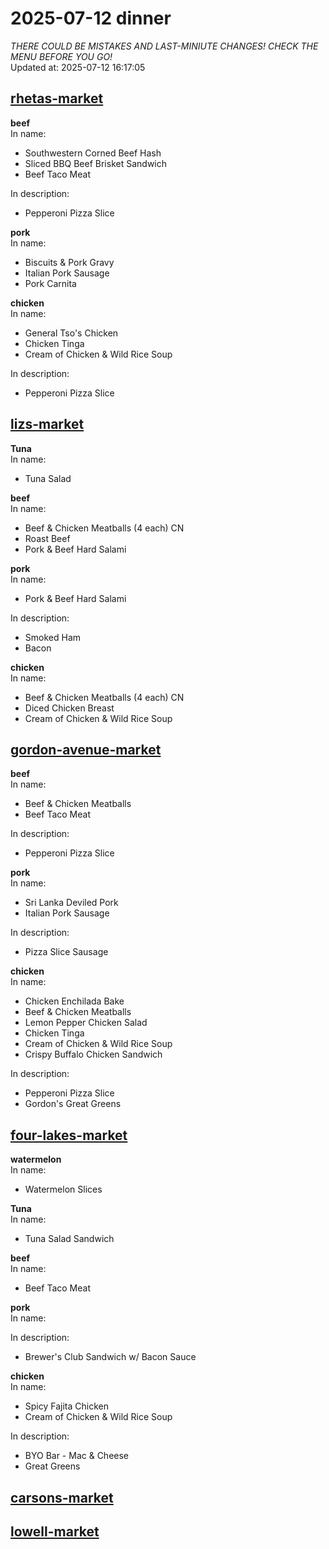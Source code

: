 # 2025-07-12 dinner  
*THERE COULD BE MISTAKES AND LAST-MINIUTE CHANGES! CHECK THE MENU BEFORE YOU GO!*  
Updated at: 2025-07-12 16:17:05  
## [rhetas-market](https://wisc-housingdining.nutrislice.com/menu/rhetas-market/dinner/2025-07-12)  
**beef**  
In name:   
 - Southwestern Corned Beef Hash  
 - Sliced BBQ Beef Brisket Sandwich  
 - Beef Taco Meat  
  
In description:   
 - Pepperoni Pizza Slice  
  
**pork**  
In name:   
 - Biscuits & Pork Gravy  
 - Italian Pork Sausage  
 - Pork Carnita  
  
**chicken**  
In name:   
 - General Tso's Chicken  
 - Chicken Tinga  
 - Cream of Chicken & Wild Rice Soup  
  
In description:   
 - Pepperoni Pizza Slice  
  
## [lizs-market](https://wisc-housingdining.nutrislice.com/menu/lizs-market/dinner/2025-07-12)  
**Tuna**  
In name:   
 - Tuna Salad  
  
**beef**  
In name:   
 - Beef & Chicken Meatballs (4 each) CN  
 - Roast Beef  
 - Pork & Beef Hard Salami  
  
**pork**  
In name:   
 - Pork & Beef Hard Salami  
  
In description:   
 - Smoked Ham  
 - Bacon  
  
**chicken**  
In name:   
 - Beef & Chicken Meatballs (4 each) CN  
 - Diced Chicken Breast  
 - Cream of Chicken & Wild Rice Soup  
  
## [gordon-avenue-market](https://wisc-housingdining.nutrislice.com/menu/gordon-avenue-market/dinner/2025-07-12)  
**beef**  
In name:   
 - Beef & Chicken Meatballs  
 - Beef Taco Meat  
  
In description:   
 - Pepperoni Pizza Slice  
  
**pork**  
In name:   
 - Sri Lanka Deviled Pork  
 - Italian Pork Sausage  
  
In description:   
 - Pizza Slice Sausage  
  
**chicken**  
In name:   
 - Chicken Enchilada Bake  
 - Beef & Chicken Meatballs  
 - Lemon Pepper Chicken Salad  
 - Chicken Tinga  
 - Cream of Chicken & Wild Rice Soup  
 - Crispy Buffalo Chicken Sandwich  
  
In description:   
 - Pepperoni Pizza Slice  
 - Gordon's Great Greens  
  
## [four-lakes-market](https://wisc-housingdining.nutrislice.com/menu/four-lakes-market/dinner/2025-07-12)  
**watermelon**  
In name:   
 - Watermelon Slices  
  
**Tuna**  
In name:   
 - Tuna Salad Sandwich  
  
**beef**  
In name:   
 - Beef Taco Meat  
  
**pork**  
In name:   
  
In description:   
 - Brewer's Club Sandwich w/ Bacon Sauce  
  
**chicken**  
In name:   
 - Spicy Fajita Chicken  
 - Cream of Chicken & Wild Rice Soup  
  
In description:   
 - BYO Bar - Mac & Cheese  
 - Great Greens  
  
## [carsons-market](https://wisc-housingdining.nutrislice.com/menu/carsons-market/dinner/2025-07-12)  
## [lowell-market](https://wisc-housingdining.nutrislice.com/menu/lowell-market/dinner/2025-07-12)  
  
